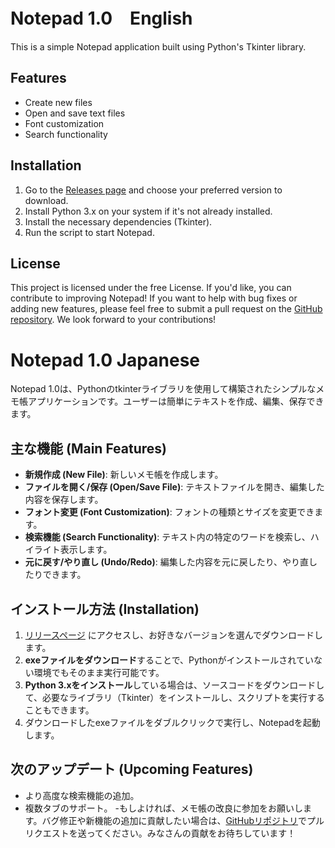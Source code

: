 # Notepad 1.0　English

This is a simple Notepad application built using Python's Tkinter library.

## Features
- Create new files
- Open and save text files
- Font customization
- Search functionality

## Installation
1. Go to the [Releases page](https://github.com/sirobosi888/Simple-Notepad/releases/tag/notepad) and choose your preferred version to download.
2. Install Python 3.x on your system if it's not already installed.
3. Install the necessary dependencies (Tkinter).
4. Run the script to start Notepad.


## License
This project is licensed under the free License.
If you'd like, you can contribute to improving Notepad! If you want to help with bug fixes or adding new features, please feel free to submit a pull request on the [GitHub repository](https://github.com/sirobosi888/Simple-Notepad). We look forward to your contributions!
# Notepad 1.0 Japanese
Notepad 1.0は、Pythonのtkinterライブラリを使用して構築されたシンプルなメモ帳アプリケーションです。ユーザーは簡単にテキストを作成、編集、保存できます。

## 主な機能 (Main Features)

- **新規作成 (New File)**: 新しいメモ帳を作成します。
- **ファイルを開く/保存 (Open/Save File)**: テキストファイルを開き、編集した内容を保存します。
- **フォント変更 (Font Customization)**: フォントの種類とサイズを変更できます。
- **検索機能 (Search Functionality)**: テキスト内の特定のワードを検索し、ハイライト表示します。
- **元に戻す/やり直し (Undo/Redo)**: 編集した内容を元に戻したり、やり直したりできます。

## インストール方法 (Installation)

1. [リリースページ](https://github.com/sirobosi888/Simple-Notepad/releases/tag/notepad) にアクセスし、お好きなバージョンを選んでダウンロードします。
2. **exeファイルをダウンロード**することで、Pythonがインストールされていない環境でもそのまま実行可能です。
3. **Python 3.xをインストール**している場合は、ソースコードをダウンロードして、必要なライブラリ（Tkinter）をインストールし、スクリプトを実行することもできます。
4. ダウンロードしたexeファイルをダブルクリックで実行し、Notepadを起動します。

## 次のアップデート (Upcoming Features)

- より高度な検索機能の追加。
- 複数タブのサポート。
-もしよければ、メモ帳の改良に参加をお願いします。バグ修正や新機能の追加に貢献したい場合は、[GitHubリポジトリ](https://github.com/sirobosi888/Simple-Notepad)でプルリクエストを送ってください。みなさんの貢献をお待ちしています！
